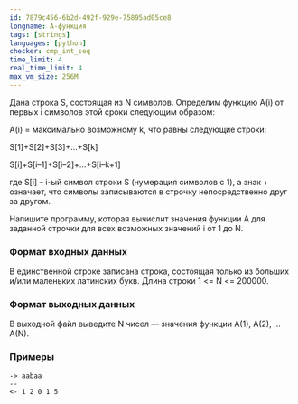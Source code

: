 ```yaml
---
id: 7879c456-6b2d-492f-929e-75895ad05ce8
longname: А-функция
tags: [strings]
languages: [python]
checker: cmp_int_seq
time_limit: 4
real_time_limit: 4
max_vm_size: 256M
---
```


Дана строка S, состоящая из N символов. Определим функцию A(i) от первых i символов этой сроки следующим образом:

A(i) = максимально возможному k, что равны следующие строки:

S[1]+S[2]+S[3]+…+S[k]

S[i]+S[i–1]+S[i–2]+…+S[i–k+1]

где S[i] – i-ый символ строки S (нумерация символов с 1), а знак + означает, что символы записываются в строчку непосредственно друг за другом.

Напишите программу, которая вычислит значения функции A для заданной строчки для всех возможных значений i от 1 до N.

### Формат входных данных

В единственной строке записана строка, состоящая только из больших и/или маленьких латинских букв. Длина строки 1 <= N <= 200000.

### Формат выходных данных

В выходной файл выведите N чисел — значения функции A(1), A(2), … A(N).

### Примеры

```
-> aabaa
--
<- 1 2 0 1 5
```
